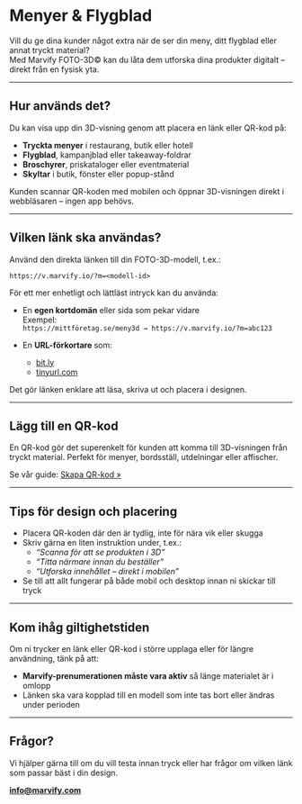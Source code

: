 # Menyer & Flygblad

Vill du ge dina kunder något extra när de ser din meny, ditt flygblad eller annat tryckt material?  
Med Marvify FOTO-3D© kan du låta dem utforska dina produkter digitalt – direkt från en fysisk yta.

---

## Hur används det?

Du kan visa upp din 3D-visning genom att placera en länk eller QR-kod på:

- **Tryckta menyer** i restaurang, butik eller hotell
- **Flygblad**, kampanjblad eller takeaway-foldrar
- **Broschyrer**, priskataloger eller eventmaterial
- **Skyltar** i butik, fönster eller popup-stånd

Kunden scannar QR-koden med mobilen och öppnar 3D-visningen direkt i webbläsaren – ingen app behövs.

---

## Vilken länk ska användas?

Använd den direkta länken till din FOTO-3D-modell, t.ex.:

```
https://v.marvify.io/?m=<modell-id>
```

För ett mer enhetligt och lättläst intryck kan du använda:

- En **egen kortdomän** eller sida som pekar vidare  
  Exempel:  
  `https://mittföretag.se/meny3d → https://v.marvify.io/?m=abc123`
  
- En **URL-förkortare** som:  
  - [bit.ly](https://bitly.com)  
  - [tinyurl.com](https://tinyurl.com)

Det gör länken enklare att läsa, skriva ut och placera i designen.

---

## Lägg till en QR-kod

En QR-kod gör det superenkelt för kunden att komma till 3D-visningen från tryckt material. Perfekt för menyer, bordsställ, utdelningar eller affischer.

Se vår guide: [Skapa QR-kod »](./skapa-qr-kod.md)

---

## Tips för design och placering

- Placera QR-koden där den är tydlig, inte för nära vik eller skugga
- Skriv gärna en liten instruktion under, t.ex.:
  - *“Scanna för att se produkten i 3D”*
  - *“Titta närmare innan du beställer”*
  - *“Utforska innehållet – direkt i mobilen”*
- Se till att allt fungerar på både mobil och desktop innan ni skickar till tryck

---

## Kom ihåg giltighetstiden

Om ni trycker en länk eller QR-kod i större upplaga eller för längre användning, tänk på att:

- **Marvify-prenumerationen måste vara aktiv** så länge materialet är i omlopp
- Länken ska vara kopplad till en modell som inte tas bort eller ändras under perioden

---

## Frågor?

Vi hjälper gärna till om du vill testa innan tryck eller har frågor om vilken länk som passar bäst i din design.

**[info@marvify.com](mailto:info@marvify.com)**
